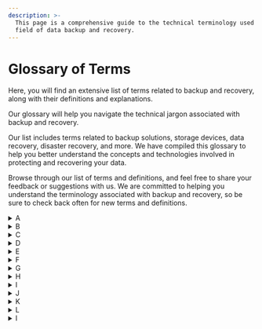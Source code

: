 ```yaml
---
description: >-
  This page is a comprehensive guide to the technical terminology used in the
  field of data backup and recovery.
---
```


# Glossary of Terms

Here, you will find an extensive list of terms related to backup and recovery, along with their definitions and explanations.&#x20;

Our glossary will help you navigate the technical jargon associated with backup and recovery.

Our list includes terms related to backup solutions, storage devices, data recovery, disaster recovery, and more. We have compiled this glossary to help you better understand the concepts and technologies involved in protecting and recovering your data.

Browse through our list of terms and definitions, and feel free to share your feedback or suggestions with us. We are committed to helping you understand the terminology associated with backup and recovery, so be sure to check back often for new terms and definitions.

<details>

<summary>A</summary>

[Archive](a/archive.md)

[Active backup for Office 365](a/active-backup-for-office-365.md)

[AWS Backup](a/aws-backup.md)

[Active Directory](a/active-directory.md)

[Agent](a/active-directory.md)

</details>

<details>

<summary>B</summary>

[Backup](b/backup.md)

[Backup and Recovery](b/backup-and-recovery.md)

[Backup as a service](b/backup-as-a-service.md)

[Bare-metal backup](b/bare-metal-backup.md)

[Backup repository](b/backup-repository.md)

[Backup schedule](b/backup-schedule.md)



</details>

<details>

<summary>C</summary>

[Cloud Backup](c/cloud-backup.md)

[Continuous Data Protection (CDP)](c/continuous-data-protection-cdp.md)

[Compression](c/compression.md)

[Consistency check](c/consistency-check.md)

[Cold Backup](c/cold-backup.md)

</details>

<details>

<summary>D</summary>

[Data Deduplication](d/data-deduplication.md)

[Disaster Recovery (DR)](d/disaster-recovery-dr.md)

[Differential Backup](d/differential-backup.md)

[Disk-to-Disk (D2D) Backup](d/disk-to-disk-d2d-backup.md)



</details>

<details>

<summary>E</summary>

[Encryption](e/encryption.md)

[Endpoint Backup](e/endpoint-backup.md)

[Erasure Coding](e/erasure-coding.md)

[Export/Import](e/export-import.md)

[Enterprise Backup Software](e/enterprise-backup-software.md)

</details>

<details>

<summary>F</summary>

[Full Backup](f/full-backup.md)

[Failover](f/failover.md)

[File-Level Backup](f/file-level-backup.md)

[File Sync and Share](f/file-sync-and-share.md)

[Fireproof and Waterproof Storage](f/fireproof-and-waterproof-storage.md)

</details>

<details>

<summary>G</summary>

[Grandfather-Father-Son (GFS)](g/grandfather-father-son-gfs.md)

[Granular Recovery](g/granular-recovery.md)

[Geographically Dispersed Backup](g/geographically-dispersed-backup.md)

[Ghost Imaging](g/ghost-imaging.md)

[Global Deduplication](g/global-deduplication.md)

</details>

<details>

<summary>H</summary>

[Hybrid Backup](h/hybrid-backup.md)

[Hot Backup](h/hot-backup.md)

[High Availability (HA)](h/high-availability-ha.md)

[Hard Disk Drive (HDD)](h/hard-disk-drive-hdd.md)

[Hybrid Cloud Backup](h/hard-disk-drive-hdd.md)

</details>

<details>

<summary>I</summary>

[Incremental Backup](i/incremental-backup.md)

[Image-based Backup](i/image-based-backup.md)

[Instant Recovery](i/instant-recovery.md)

[Integrity Check](i/instant-recovery.md)

[Infrastructure as a Service (IaaS)](i/instant-recovery.md)

</details>

<details>

<summary>J</summary>

[Journaling](j/journaling.md)

[Job Scheduler](j/job-scheduler.md)

[Just-in-Time Recovery](j/just-in-time-recovery.md)

[Journal-Based Recovery](j/journal-based-recovery.md)

[Jumbo Frames](j/jumbo-frames.md)

</details>

<details>

<summary>K</summary>

[Key Management](k/key-management.md)

[Kernel-Based Recovery](k/kernel-based-recovery.md)

[Kickstart](k/kickstart.md)

[Kept Versions](k/kept-versions.md)

[Kill Switch](k/kill-switch.md)

</details>

<details>

<summary>L</summary>

[Long-Term Retention](l/long-term-retention.md)

[Log-Baged Recovery](l/long-term-retention.md)

[Local Backup](l/local-backup.md)

[Latency](l/latency.md)

[Load Balancing](l/load-balancing.md)

</details>

<details>

<summary>I</summary>

[Incremental Backup](i/incremental-backup.md)

[Image-based Backup](i/image-based-backup.md)

[Instant Recovery](i/instant-recovery.md)

[Integrity Check](i/instant-recovery.md)

[Infrastructure as a Service (IaaS)](i/instant-recovery.md)

</details>
